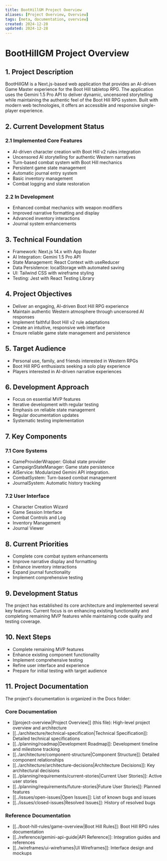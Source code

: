 ```yaml
---
title: BootHillGM Project Overview
aliases: [Project Overview, Overview]
tags: [meta, documentation, overview]
created: 2024-12-28
updated: 2024-12-28
---
```


# BootHillGM Project Overview

## 1. Project Description
BootHillGM is a Next.js-based web application that provides an AI-driven Game Master experience for the Boot Hill tabletop RPG. The application uses the Gemini 1.5 Pro API to deliver dynamic, uncensored storytelling while maintaining the authentic feel of the Boot Hill RPG system. Built with modern web technologies, it offers an accessible and responsive single-player experience.

## 2. Current Development Status

### 2.1 Implemented Core Features
- AI-driven character creation with Boot Hill v2 rules integration
- Uncensored AI storytelling for authentic Western narratives
- Turn-based combat system with Boot Hill mechanics
- Persistent game state management
- Automatic journal entry system
- Basic inventory management
- Combat logging and state restoration

### 2.2 In Development
- Enhanced combat mechanics with weapon modifiers
- Improved narrative formatting and display
- Advanced inventory interactions
- Journal system enhancements

## 3. Technical Foundation
- Framework: Next.js 14.x with App Router
- AI Integration: Gemini 1.5 Pro API
- State Management: React Context with useReducer
- Data Persistence: localStorage with automated saving
- UI: Tailwind CSS with wireframe styling
- Testing: Jest with React Testing Library

## 4. Project Objectives
- Deliver an engaging, AI-driven Boot Hill RPG experience
- Maintain authentic Western atmosphere through uncensored AI responses
- Implement faithful Boot Hill v2 rule adaptations
- Create an intuitive, responsive web interface
- Ensure reliable game state management and persistence

## 5. Target Audience
- Personal use, family, and friends interested in Western RPGs
- Boot Hill RPG enthusiasts seeking a solo play experience
- Players interested in AI-driven narrative experiences

## 6. Development Approach
- Focus on essential MVP features
- Iterative development with regular testing
- Emphasis on reliable state management
- Regular documentation updates
- Systematic testing implementation

## 7. Key Components
### 7.1 Core Systems
- GameProviderWrapper: Global state provider
- CampaignStateManager: Game state persistence
- AIService: Modularized Gemini API integration.
- CombatSystem: Turn-based combat management
- JournalSystem: Automatic history tracking

### 7.2 User Interface
- Character Creation Wizard
- Game Session Interface
- Combat Controls and Log
- Inventory Management
- Journal Viewer

## 8. Current Priorities
- Complete core combat system enhancements
- Improve narrative display and formatting
- Enhance inventory interactions
- Expand journal functionality
- Implement comprehensive testing

## 9. Development Status
The project has established its core architecture and implemented several key features. Current focus is on enhancing existing functionality and completing remaining MVP features while maintaining code quality and testing coverage.

## 10. Next Steps
- Complete remaining MVP features
- Enhance existing component functionality
- Implement comprehensive testing
- Refine user interface and experience
- Prepare for initial testing with target audience

## 11. Project Documentation
The project's documentation is organized in the Docs folder:

### Core Documentation
- [[project-overview|Project Overview]] (this file): High-level project overview and architecture
- [[../architecture/technical-specification|Technical Specification]]: Detailed technical specifications
- [[../planning/roadmap|Development Roadmap]]: Development timeline and milestone tracking
- [[../architecture/component-structure|Component Structure]]: Detailed component relationships
- [[../architecture/architecture-decisions|Architecture Decisions]]: Key architectural decisions
- [[../planning/requirements/current-stories|Current User Stories]]: Active user stories
- [[../planning/requirements/future-stories|Future User Stories]]: Planned features
- [[../issues/open-issues|Open Issues]]: List of known bugs and issues
- [[../issues/closed-issues|Resolved Issues]]: History of resolved bugs

### Reference Documentation
- [[../boot-hill-rules/game-overview|Boot Hill Rules]]: Boot Hill RPG rules documentation
- [[../reference/gemini-api-guide|API Reference]]: Integration guides and references
- [[../wireframes/ui-wireframes|UI Wireframes]]: Interface design and mockups
